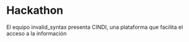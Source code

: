 # Hackathon
El equipo invalid_syntax presenta CINDI, una plataforma que facilita el acceso a la información
